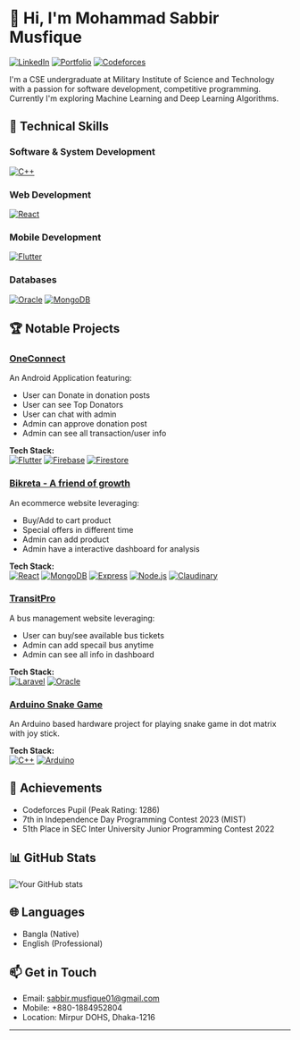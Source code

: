 # 👋 Hi, I'm Mohammad Sabbir Musfique
[![LinkedIn](https://img.shields.io/badge/LinkedIn-Connect-blue)](https://www.linkedin.com/in/msmusfique063/)
[![Portfolio](https://img.shields.io/badge/Portfolio-Visit-cyan)](https://sabbir-portfolio-five.vercel.app/)
[![Codeforces](https://img.shields.io/badge/Codeforces-Pupil-green)](https://codeforces.com/profile/sabbir_063)

I'm a CSE undergraduate at Military Institute of Science and Technology with a passion for software development, competitive programming. Currently I'm exploring Machine Learning and Deep Learning Algorithms.

## 🚀 Technical Skills

### Software & System Development
[![C++](https://img.shields.io/badge/C++-00599C?style=for-the-badge&logo=c%2B%2B&logoColor=white)](https://isocpp.org/)

### Web Development
[![React](https://img.shields.io/badge/React-20232A?style=for-the-badge&logo=react&logoColor=61DAFB)](https://reactjs.org/)

### Mobile Development
[![Flutter](https://img.shields.io/badge/Flutter-02569B?style=for-the-badge&logo=flutter&logoColor=white)](https://flutter.dev/)

### Databases
[![Oracle](https://img.shields.io/badge/Oracle-F80000?style=for-the-badge&logo=oracle&logoColor=white)](https://www.oracle.com/)
[![MongoDB](https://img.shields.io/badge/MongoDB-4EA94B?style=for-the-badge&logo=mongodb&logoColor=white)](https://www.mongodb.com/)

## 🏆 Notable Projects

### [OneConnect](https://youtu.be/RrXlpB_5l7E)
An Android Application featuring:
- User can Donate in donation posts
- User can see Top Donators
- User can chat with admin
- Admin can approve donation post
- Admin can see all transaction/user info
  
**Tech Stack:**  
[![Flutter](https://img.shields.io/badge/Flutter-000000?style=flat-square&logo=flutter&logoColor=white)](https://nextjs.org/)
[![Firebase](https://img.shields.io/badge/Firebase-6DB33F?style=flat-square&logo=firebase&logoColor=white)](https://spring.io/projects/spring-boot)
[![Firestore](https://img.shields.io/badge/Firestore-4EA94B?style=flat-square&logo=firestore&logoColor=white)](https://www.mongodb.com/)

### [Bikreta - A friend of growth](https://github.com/marzun9620/Bikreta_client)
An ecommerce website leveraging:
- Buy/Add to cart product
- Special offers in different time
- Admin can add product
- Admin have a interactive dashboard for analysis

**Tech Stack:**  
[![React](https://img.shields.io/badge/React-02569B?style=flat-square&logo=react&logoColor=white)](https://flutter.dev/)
[![MongoDB](https://img.shields.io/badge/MongoDB-4EA94B?style=flat-square&logo=mongodb&logoColor=white)](https://www.mongodb.com/)
[![Express](https://img.shields.io/badge/Express-5C3EE8?style=flat-square&logo=express&logoColor=white)](https://opencv.org/)
[![Node.js](https://img.shields.io/badge/Node.js-339933?style=flat-square&logo=node.js&logoColor=white)](https://nodejs.org/)
[![Claudinary](https://img.shields.io/badge/Claudinary-FF6F00?style=flat-square&logo=claudinary&logoColor=white)](https://www.tensorflow.org/)

### [TransitPro](https://github.com/marzun9620/Transit-Pro)
A bus management website leveraging:
- User can buy/see available bus tickets
- Admin can add specail bus anytime
- Admin can see all info in dashboard

**Tech Stack:**  
[![Laravel](https://img.shields.io/badge/laravel-000000?style=flat-square&logo=laravel&logoColor=white)](https://nextjs.org/)
[![Oracle](https://img.shields.io/badge/Oracle-1B1F24?style=flat-square&logo=oracle&logoColor=white)](https://mdxjs.com/)

### [Arduino Snake Game](https://github.com/sabbir-063/Arduino-Snake-Game)
An Arduino based hardware project for playing snake game in dot matrix with joy stick.

**Tech Stack:**  
[![C++](https://img.shields.io/badge/C++-20232A?style=flat-square&logo=c&logoColor=61DAFB)](https://reactjs.org/)
[![Arduino](https://img.shields.io/badge/Arduino-000000?style=flat-square&logo=arduino&logoColor=white)](https://expressjs.com/)


## 🏅 Achievements
- Codeforces Pupil (Peak Rating: 1286)
- 7th in Independence Day Programming Contest 2023 (MIST)
- 51th Place in SEC Inter University Junior Programming Contest 2022

## 📊 GitHub Stats
![Your GitHub stats](https://github-readme-stats.vercel.app/api?username=sabbir-063&show_icons=true&include_all_commits=true&theme=radical)

## 🌐 Languages
- Bangla (Native)
- English (Professional)

## 📫 Get in Touch
- Email: sabbir.musfique01@gmail.com
- Mobile: +880-1884952804
- Location: Mirpur DOHS, Dhaka-1216

---

